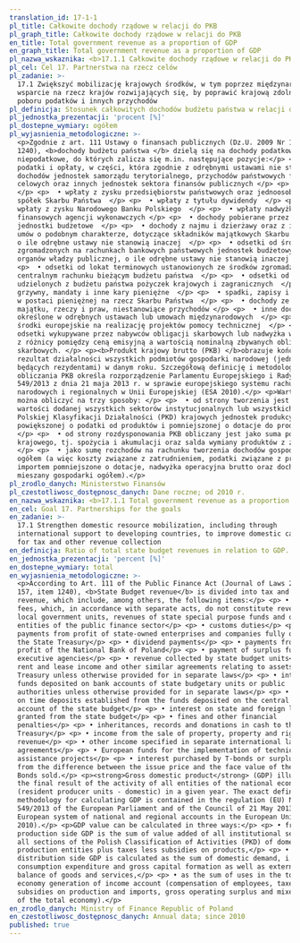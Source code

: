 ```yaml
---
translation_id: 17-1-1
pl_title: Całkowite dochody rządowe w relacji do PKB
pl_graph_title: Całkowite dochody rządowe w relacji do PKB
en_title: Total government revenue as a proportion of GDP
en_graph_title: Total government revenue as a proportion of GDP
pl_nazwa_wskaznika: <b>17.1.1 Całkowite dochody rządowe w relacji do PKB</b>
pl_cel: Cel 17. Partnerstwa na rzecz celów
pl_zadanie: >-
  17.1 Zwiększyć mobilizację krajowych środków, w tym poprzez międzynarodowe
  wsparcie na rzecz krajów rozwijających się, by poprawić krajową zdolność
  poboru podatków i innych przychodów
pl_definicja: Stosunek całkowitych dochodów budżetu państwa w relacji do PKB.
pl_jednostka_prezentacji: 'procent [%]'
pl_dostepne_wymiary: ogółem
pl_wyjasnienia_metodologiczne: >-
  <p>Zgodnie z art. 111 Ustawy o finansach publicznych (Dz.U. 2009 Nr 157 poz.
  1240), <b>dochody budżetu państwa </b> dzielą się na dochody podatkowe i
  niepodatkowe, do których zalicza się m.in. następujące pozycje:</p> <p>  •
  podatki i opłaty, w części, która zgodnie z odrębnymi ustawami nie stanowi
  dochodów jednostek samorządu terytorialnego, przychodów państwowych funduszy
  celowych oraz innych jednostek sektora finansów publicznych </p> <p>  • cła 
  </p> <p>  • wpłaty z zysku przedsiębiorstw państwowych oraz jednoosobowych
  spółek Skarbu Państwa  </p> <p>  • wpłaty z tytułu dywidendy  </p> <p>  •
  wpłaty z zysku Narodowego Banku Polskiego  </p> <p>  • wpłaty nadwyżki środków
  finansowych agencji wykonawczych </p> <p>  • dochody pobierane przez państwowe
  jednostki budżetowe  </p> <p>  • dochody z najmu i dzierżawy oraz z innych
  umów o podobnym charakterze, dotyczące składników majątkowych Skarbu Państwa,
  o ile odrębne ustawy nie stanowią inaczej  </p> <p>  • odsetki od środków
  zgromadzonych na rachunkach bankowych państwowych jednostek budżetowych lub
  organów władzy publicznej, o ile odrębne ustawy nie stanowią inaczej  </p>
  <p>  • odsetki od lokat terminowych ustanowionych ze środków zgromadzonych na
  centralnym rachunku bieżącym budżetu państwa  </p> <p>  • odsetki od
  udzielonych z budżetu państwa pożyczek krajowych i zagranicznych  </p> <p>  •
  grzywny, mandaty i inne kary pieniężne  </p> <p>  • spadki, zapisy i darowizny
  w postaci pieniężnej na rzecz Skarbu Państwa  </p> <p>  • dochody ze sprzedaży
  majątku, rzeczy i praw, niestanowiące przychodów </p> <p>  • inne dochody
  określone w odrębnych ustawach lub umowach międzynarodowych  </p> <p>  •
  środki europejskie na realizację projektów pomocy technicznej  </p> <p>  •
  odsetki wykupywane przez nabywców obligacji skarbowych lub nadwyżka wynikająca
  z różnicy pomiędzy ceną emisyjną a wartością nominalną zbywanych obligacji
  skarbowych. </p> <p><b>Produkt krajowy brutto (PKB) </b>obrazuje końcowy
  rezultat działalności wszystkich podmiotów gospodarki narodowej (jednostek
  będących rezydentami) w danym roku. Szczegółową definicję i metodologię
  obliczania PKB określa rozporządzenie Parlamentu Europejskiego i Rady (UE) nr
  549/2013 z dnia 21 maja 2013 r. w sprawie europejskiego systemu rachunków
  narodowych i regionalnych w Unii Europejskiej (ESA 2010).</p> <p>Wartość PKB
  można obliczyć na trzy sposoby: </p> <p>  • od strony tworzenia jest ona równa
  wartości dodanej wszystkich sektorów instytucjonalnych lub wszystkich sekcji
  Polskiej Klasyfikacji Działalności (PKD) krajowych jednostek produkcyjnych
  powiększonej o podatki od produktów i pomniejszonej o dotacje do produktów,
  </p> <p>  • od strony rozdysponowania PKB obliczany jest jako suma popytu
  krajowego, tj. spożycia i akumulacji oraz salda wymiany produktów z zagranicą,
  </p> <p>  • jako sumę rozchodów na rachunku tworzenia dochodów gospodarki
  ogółem (a więc koszty związane z zatrudnieniem, podatki związane z produkcją i
  importem pomniejszone o dotacje, nadwyżka operacyjna brutto oraz dochód
  mieszany gospodarki ogółem).</p>
pl_zrodlo_danych: Ministerstwo Finansów
pl_czestotliwosc_dostępnosc_danych: Dane roczne; od 2010 r.
en_nazwa_wskaznika: <b>17.1.1 Total government revenue as a proportion of GDP</b>
en_cel: Goal 17. Partnerships for the goals
en_zadanie: >-
  17.1 Strengthen domestic resource mobilization, including through
  international support to developing countries, to improve domestic capacity
  for tax and other revenue collection
en_definicja: Ratio of total state budget revenues in relation to GDP.
en_jednostka_prezentacji: 'percent [%]'
en_dostepne_wymiary: total
en_wyjasnienia_metodologiczne: >-
  <p>According to Art. 111 of the Public Finance Act (Journal of Laws 2009, No.
  157, item 1240), <b>State Budget revenue</b> is divided into tax and non-tax
  revenue, which include, among others, the following items:</p> <p> • taxes and
  fees, which, in accordance with separate acts, do not constitute revenues of
  local government units, revenues of state special purpose funds and other
  entities of the public finance sector</p> <p> • customs duties</p> <p> •
  payments from profit of state-owned enterprises and companies fully owned by
  the State Treasury</p> <p> • dividend payments</p> <p> • payments from the
  profit of the National Bank of Poland</p> <p> • payment of surplus funds to
  executive agencies</p> <p> • revenue collected by state budget units</p> <p> •
  rent and lease income and other similar agreements relating to assets of the
  Treasury unless otherwise provided for in separate laws</p> <p> • interest on
  funds deposited on bank accounts of state budgetary units or public
  authorities unless otherwise provided for in separate laws</p> <p> • interest
  on time deposits established from the funds deposited on the central current
  account of the state budget</p> <p> • interest on state and foreign loans
  granted from the state budget</p> <p> • fines and other financial
  penalties</p> <p> • inheritances, records and donations in cash to the
  Treasury</p> <p> • income from the sale of property, property and rights, not
  revenue</p> <p> • other income specified in separate international laws or
  agreements</p> <p> • European funds for the implementation of technical
  assistance projects</p> <p> • interest purchased by T-bonds or surplus arising
  from the difference between the issue price and the face value of the Treasury
  Bonds sold.</p> <p><strong>Gross domestic product</strong> (GDP) illustrates
  the final result of the activity of all entities of the national economy
  (resident producer units - domestic) in a given year. The exact definition and
  methodology for calculating GDP is contained in the regulation (EU) No
  549/2013 of the European Parliament and of the Council of 21 May 2013 on the
  European system of national and regional accounts in the European Union (ESA
  2010).</p> <p>GDP value can be calculated in three ways:</p> <p> • from the
  production side GDP is the sum of value added of all institutional sectors or
  all sections of the Polish Classification of Activities (PKD) of domestic
  production entities plus taxes less subsidies on products,</p> <p> • from the
  distribution side GDP is calculated as the sum of domestic demand, i.e. final
  consumption expenditure and gross capital formation as well as external
  balance of goods and services,</p> <p> • as the sum of uses in the total
  economy generation of income account (compensation of employees, taxes less
  subsidies on production and imports, gross operating surplus and mixed income
  of the total economy).</p>
en_zrodlo_danych: Ministry of Finance Republic of Poland
en_czestotliwosc_dostępnosc_danych: Annual data; since 2010
published: true
---
```

